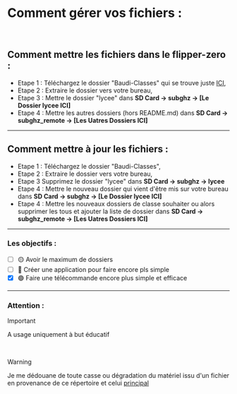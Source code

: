 # Comment gérer vos fichiers :
</br>

## Comment mettre les fichiers dans le flipper-zero :

 - Etape 1 : Téléchargez le dossier "Baudi-Classes" qui se trouve juste [ICI](https://github.com/Lenigobrick/Flipper_Zero-Files/tree/main/Sub-Ghz), </br>
 - Etape 2 : Extraire le dossier vers votre bureau, </br>
 - Etape 3 : Mettre le dossier "lycee" dans **SD Card -> subghz -> [Le Dossier lycee ICI]**
 - Etape 4 : Mettre les autres dossiers (hors README.md) dans **SD Card -> subghz_remote -> [Les Uatres Dossiers ICI]**

---

## Comment mettre à jour les fichiers :

 - Etape 1 : Téléchargez le dossier "Baudi-Classes", </br>
 - Etape 2 : Extraire le dossier vers votre bureau, </br>
 - Etape 3 Supprimez le dossier "lycee" dans **SD Card -> subghz -> lycee**
 - Etape 4 : Mettre le nouveau dossier qui vient d'être mis sur votre bureau dans **SD Card -> subghz -> [Le Dossier lycee ICI]**
 - Etape 4 : Mettre les nouveaux dossiers de classe souhaiter ou alors supprimer les tous et ajouter la liste de dossier dans **SD Card -> subghz_remote -> [Les Uatres Dossiers ICI]**

---

### Les objectifs : 

 - [ ] 🟡 Avoir le maximum de dossiers
 - [ ] 🔴 Créer une application pour faire encore pls simple
 - [x] 🟢 Faire une télécommande encore plus simple et efficace

---

### Attention :

> [!IMPORTANT]
> A usage uniquement à but éducatif

</br>

> [!WARNING]
> Je me dédouane de toute casse ou dégradation du matériel issu d'un fichier en provenance de ce répertoire et celui [principal](https://github.com/Lenigobrick/Flipper_Zero-Files)
